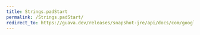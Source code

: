```yaml
---
title: Strings.padStart
permalink: /Strings.padStart/
redirect_to: https://guava.dev/releases/snapshot-jre/api/docs/com/google/common/base/Strings.html#padStart-java.lang.String-int-char-
---
```

